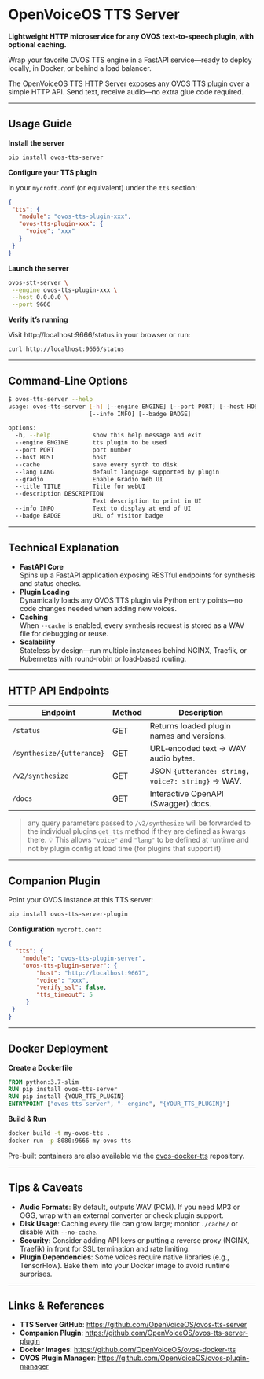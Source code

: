 # OpenVoiceOS TTS Server

**Lightweight HTTP microservice for any OVOS text‑to‑speech plugin, with optional caching.**

Wrap your favorite OVOS TTS engine in a FastAPI service—ready to deploy locally, in Docker, or behind a load balancer.

The OpenVoiceOS TTS HTTP Server exposes any OVOS TTS plugin over a simple HTTP API. Send text, receive audio—no extra
glue code required.

---
## Usage Guide

**Install the server**

```bash
pip install ovos-tts-server
```

**Configure your TTS plugin**

In your `mycroft.conf` (or equivalent) under the `tts` section:
```json
{
 "tts": {
   "module": "ovos-tts-plugin-xxx",
   "ovos-tts-plugin-xxx": {
     "voice": "xxx"
   }
 }
}
```

**Launch the server**  

```bash
ovos-stt-server \
 --engine ovos-tts-plugin-xxx \
 --host 0.0.0.0 \
 --port 9666
```

**Verify it’s running**  

Visit http://localhost:9666/status in your browser or run:

```bash
curl http://localhost:9666/status
```

---

## Command‑Line Options

```bash
$ ovos-tts-server --help
usage: ovos-tts-server [-h] [--engine ENGINE] [--port PORT] [--host HOST] [--cache] [--lang LANG] [--gradio] [--title TITLE] [--description DESCRIPTION]
                       [--info INFO] [--badge BADGE]

options:
  -h, --help            show this help message and exit
  --engine ENGINE       tts plugin to be used
  --port PORT           port number
  --host HOST           host
  --cache               save every synth to disk
  --lang LANG           default language supported by plugin
  --gradio              Enable Gradio Web UI
  --title TITLE         Title for webUI
  --description DESCRIPTION
                        Text description to print in UI
  --info INFO           Text to display at end of UI
  --badge BADGE         URL of visitor badge

```

---

## Technical Explanation

- **FastAPI Core**  
  Spins up a FastAPI application exposing RESTful endpoints for synthesis and status checks.
- **Plugin Loading**  
  Dynamically loads any OVOS TTS plugin via Python entry points—no code changes needed when adding new voices.
- **Caching**  
  When `--cache` is enabled, every synthesis request is stored as a WAV file for debugging or reuse.
- **Scalability**  
  Stateless by design—run multiple instances behind NGINX, Traefik, or Kubernetes with round‑robin or load‑based
  routing.

---

## HTTP API Endpoints

| Endpoint                  | Method | Description                                       |
|---------------------------|--------|---------------------------------------------------|
| `/status`                 | GET    | Returns loaded plugin names and versions.         |
| `/synthesize/{utterance}` | GET    | URL‑encoded text → WAV audio bytes.               |
| `/v2/synthesize`          | GET    | JSON `{utterance: string, voice?: string}` → WAV. |
| `/docs`                   | GET    | Interactive OpenAPI (Swagger) docs.               |

> any query parameters passed to `/v2/synthesize` will be forwarded to the individual plugins `get_tts` method if they are defined as kwargs there. 
> 💡 This allows `"voice"` and `"lang"` to be defined at runtime and not by plugin config at load time (for plugins that support it)

---

## Companion Plugin

Point your OVOS instance at this TTS server:

```bash
pip install ovos-tts-server-plugin
```

**Configuration** `mycroft.conf`:

```json
{
  "tts": {
    "module": "ovos-tts-plugin-server",
    "ovos-tts-plugin-server": {
        "host": "http://localhost:9667",
        "voice": "xxx",
        "verify_ssl": false,
        "tts_timeout": 5
     }
 } 
}
```

---

## Docker Deployment

**Create a Dockerfile**
```dockerfile
FROM python:3.7-slim
RUN pip install ovos-tts-server
RUN pip install {YOUR_TTS_PLUGIN}
ENTRYPOINT ["ovos-tts-server", "--engine", "{YOUR_TTS_PLUGIN}"]
```

**Build & Run**
```bash
docker build -t my-ovos-tts .
docker run -p 8080:9666 my-ovos-tts
```

Pre-built containers are also available via the [ovos-docker-tts](https://github.com/OpenVoiceOS/ovos-docker-tts)
repository.

---

## Tips & Caveats

- **Audio Formats**: By default, outputs WAV (PCM). If you need MP3 or OGG, wrap with an external converter or check
  plugin support.
- **Disk Usage**: Caching every file can grow large; monitor `./cache/` or disable with `--no-cache`.
- **Security**: Consider adding API keys or putting a reverse proxy (NGINX, Traefik) in front for SSL termination and
  rate limiting.
- **Plugin Dependencies**: Some voices require native libraries (e.g., TensorFlow). Bake them into your Docker image to
  avoid runtime surprises.

---

## Links & References

- **TTS Server GitHub**: https://github.com/OpenVoiceOS/ovos-tts-server
- **Companion Plugin**: https://github.com/OpenVoiceOS/ovos-tts-server-plugin
- **Docker Images**: https://github.com/OpenVoiceOS/ovos-docker-tts
- **OVOS Plugin Manager**: https://github.com/OpenVoiceOS/ovos-plugin-manager